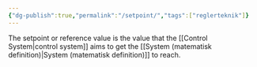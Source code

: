 ```yaml
---
{"dg-publish":true,"permalink":"/setpoint/","tags":["reglerteknik"]}
---
```


The setpoint or reference value is the value that the [[Control System\|control system]] aims to get the [[System (matematisk definition)\|System (matematisk definition)]] to reach.